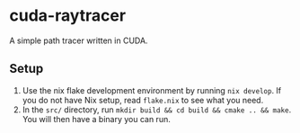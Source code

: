 # cuda-raytracer
A simple path tracer written in CUDA.

## Setup
1. Use the nix flake development environment by running `nix develop`. If you do not have Nix setup, read `flake.nix` to see what you need.
2. In the `src/` directory, run `mkdir build && cd build && cmake .. && make`. You will then have a binary you can run.
